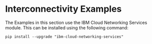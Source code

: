 # Interconnectivity Examples 

The Examples in this section use the IBM Cloud Networking Services module. This can be installed using the following command:

```shell
pip install --upgrade "ibm-cloud-networking-services"
```

